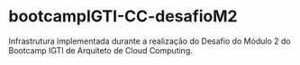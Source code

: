 # bootcampIGTI-CC-desafioM2

Infrastrutura implementada durante a realização do Desafio do Módulo 2 do Bootcamp IGTI de Arquiteto de Cloud Computing.
